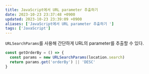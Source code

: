 ```yaml
---
title: JavaScript에서 URL parameter 추출하기
date: 2023-10-23 23:37:48 +0900
updated: 2023-10-23 23:39:09 +0900
aliases: ['JavaScript에서 URL parameter 추출하기 ']
tags: ['JavaScript']
---
```


`URLSearchParams`를 사용해 간단하게 URL의 parameter를 추출할 수 있다.

```js
const getOrderBy = () => {
  const params = new URLSearchParams(location.search)
  return params.get('orderBy') || 'DESC'
}
```

